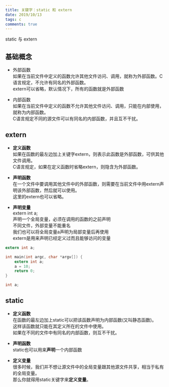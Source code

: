 ```yaml
---
title: 关键字：static 和 extern
date: 2019/10/13
tags: c
comments: true
---
```


static 与 extern
<!--more-->

## 基础概念

* 外部函数  
如果在当前文件中定义的函数允许其他文件访问、调用，就称为外部函数。C语言规定，不允许有同名的外部函数。  
extern可以省略，默认情况下，所有的函数就是外部函数  

* 内部函数  
如果在当前文件中定义的函数不允许其他文件访问、调用，只能在内部使用，就称为内部函数。  
C语言规定不同的源文件可以有同名的内部函数，并且互不干扰。

## extern

* **定义函数**  
如果在函数的最左边加上关键字extern，则表示此函数是外部函数，可供其他文件调用。  
C语言规定，如果在定义函数时省略extern，则隐含为外部函数。

* **声明函数**  
在一个文件中要调用其他文件中的外部函数，则需要在当前文件中用extern声明该外部函数，然后就可以使用。  
这里的extern也可以省略。

* **声明变量**  
extern int a;  
声明一个全局变量，必须在调用的函数的之前声明  
不同文件，外部变量不能重名  
我们也可以将全局变量a声明为局部变量后再使用  
extern是用来声明已经定义过而且能够访问的变量  

```C
extern int a;

int main(int argc, char *argv[]) {
    extern int a;
    a = 10;
    return 0;
}

int a;
```

## static

* **定义函数**  
在函数的最左边加上static可以把该函数声明为内部函数(又叫静态函数)。  
这样该函数就只能在其定义所在的文件中使用。  
如果在不同的文件中有同名的内部函数，则互不干扰。

* **声明函数**  
static也可以用来**声明**一个内部函数

* **定义变量**  
很多时候，我们并不想让源文件中的全局变量跟其他源文件共享，相当于私有的全局变量。  
那么你就得用static关键字来**定义变量**。  


